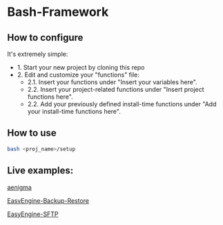 # Bash-Framework

## How to configure

It's extremely simple:

* 1\. Start your new project by cloning this repo
* 2\. Edit and customize your "functions" file:
    * 2.1\. Insert your functions under "Insert your variables here".
    * 2.2\. Insert your project-related functions under "Insert project functions here".
    * 2.2\. Add your previously defined install-time functions under "Add your install-time functions here".

## How to use

```bash
bash <proj_name>/setup
```

## Live examples:

[aenigma](https://github.com/openspace42/aenigma)

[EasyEngine-Backup-Restore](https://github.com/openspace42/EasyEngine-Backup-Restore)

[EasyEngine-SFTP](https://github.com/openspace42/EasyEngine-SFTP)
